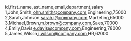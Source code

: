 id,first_name,last_name,email,department,salary
1,John,Smith,john.smith@company.com,Engineering,75000
2,Sarah,Johnson,sarah.j@company.com,Marketing,65000
3,Michael,Brown,m.brown@company.com,Sales,70000
4,Emily,Davis,e.davis@company.com,Engineering,78000
5,James,Wilson,j.wilson@company.com,HR,62000